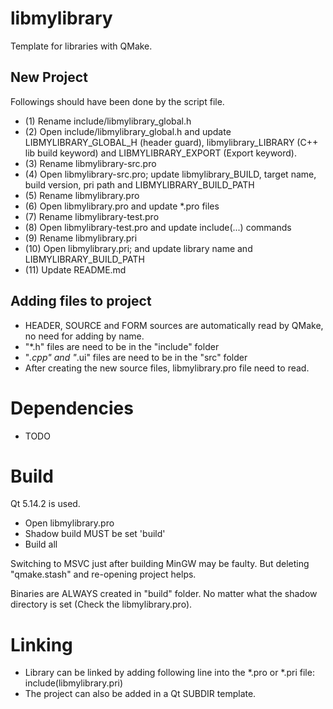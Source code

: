 # libmylibrary

Template for libraries with QMake.

## New Project

Followings should have been done by the script file.

* (1) Rename include/libmylibrary_global.h
* (2) Open include/libmylibrary_global.h and update LIBMYLIBRARY_GLOBAL_H (header guard), libmylibrary_LIBRARY (C++ lib build keyword) and LIBMYLIBRARY_EXPORT (Export keyword).
* (3) Rename libmylibrary-src.pro
* (4) Open libmylibrary-src.pro; update libmylibrary_BUILD, target name, build version, pri path and LIBMYLIBRARY_BUILD_PATH
* (5) Rename libmylibrary.pro
* (6) Open libmylibrary.pro and update *.pro files
* (7) Rename libmylibrary-test.pro
* (8) Open libmylibrary-test.pro and update include(...) commands
* (9) Rename libmylibrary.pri
* (10) Open libmylibrary.pri; and update library name and LIBMYLIBRARY_BUILD_PATH
* (11) Update README.md

## Adding files to project

* HEADER, SOURCE and FORM sources are automatically read by QMake, no need for adding by name.
* "*.h" files are need to be in the "include" folder
* "*.cpp" and "*.ui" files are need to be in the "src" folder
* After creating the new source files, libmylibrary.pro file need to read.

# Dependencies

* TODO 

# Build

Qt 5.14.2 is used.

* Open libmylibrary.pro
* Shadow build MUST be set 'build'
* Build all

Switching to MSVC just after building MinGW may be faulty. But deleting "qmake.stash" and re-opening project helps.

Binaries are ALWAYS created in "build" folder. No matter what the shadow directory is set (Check the libmylibrary.pro).

# Linking

* Library can be linked by adding following line into the *.pro or *.pri file:
	include(libmylibrary.pri)
* The project can also be added in a Qt SUBDIR template.

